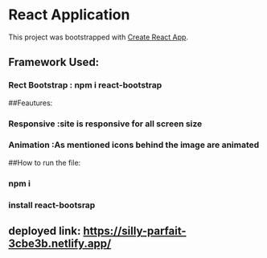 #  React Application

This project was bootstrapped with [Create React App](https://github.com/facebook/create-react-app).

## Framework Used:
### Rect Bootstrap : npm i react-bootstrap

##Feautures:

### Responsive :site is responsive for all screen size
### Animation  :As mentioned icons behind the image are animated


##How to run the file:
### npm i 
### install react-bootsrap


## deployed link: https://silly-parfait-3cbe3b.netlify.app/

